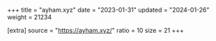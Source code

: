 +++
title = "ayham.xyz"
date = "2023-01-31"
updated = "2024-01-26"
weight = 21234

[extra]
source = "https://ayham.xyz/"
ratio = 10
size = 21
+++
